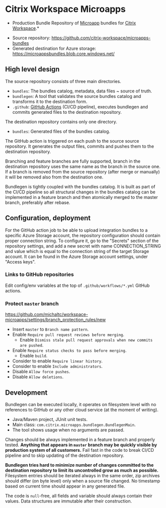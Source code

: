 Citrix Workspace Microapps
==========================

* Production Bundle Repository of [Microapp][microapps] bundles for [Citrix Workspace][workspace].*

- Source repository: https://github.com/citrix-workspace/microapps-bundles
- Generated destination for Azure storage: https://microappsbundles.blob.core.windows.net/

High level design
-----------------

The source repository consists of three main directories.

- `bundles`: The bundles catalog, metadata, data files ~ source of truth.
- `bundlegen`: A tool that validates the source bundles catalog and transforms it to the destination form.
- `.github`: [GitHub Actions][github-actions] (CI/CD pipeline), executes bundlegen and commits generated files
to the destination repository.

The destination repository contains only one directory.

- `bundles`: Generated files of the bundles catalog.

The GitHub action is triggered on each push to the source source repository. It generates the output files, commits
and pushes them to the destination repository.

Branching and feature branches are fully supported, branch in the destination repository uses the same name as the
branch in the source one. If a branch is removed from the source repository (after merge or manually) it will be removed
also from the destination one.

Bundlegen is tightly coupled with the bundles catalog. It is built as part of the CI/CD pipeline so all structural
changes in the bundles catalog can be implemented in a feature branch and then atomically merged to the master branch,
preferably after rebase.


Configuration, deployment
-------------------------

For the GitHub action job to be able to upload integration bundles to a specific Azure Storage account, 
the repository configuration should contain proper connection string. To configure it, go to the "Secrets" 
section of the repository settings, and add a new secret with name CONNECTION_STRING and value which is equal 
to the connection string of the target Storage account. It can be found in the Azure Storage account settings, 
under "Access keys".

### Links to GitHub repositories

Edit config/env variables at the top of `.github/workflows/*.yml` GitHub actions.

### Protect `master` branch

https://github.com/michaltc/workspace-microapps/settings/branch_protection_rules/new

- Insert `master` to `Branch name pattern`.
- Enable `Require pull request reviews before merging`.
    - Enable `Dismiss stale pull request approvals when new commits are pushed`.
- Enable `Require status checks to pass before merging`.
    - Enable `build`.
- Consider to enable `Require linear history`.
- Consider to enable `Include administrators`.
- Disable `Allow force pushes`.
- Disable `Allow deletions`.


Development
-----------

Bundlegen can be executed locally, it operates on filesystem level with no references to GitHub or any other
cloud service (at the moment of writing).

- Java/Maven project, JUnit unit tests.
- Main class: `com.citrix.microapps.bundlegen.BundlegenMain`.
- The tool shows usage when no arguments are passed.

Changes should be always implemented in a feature branch and properly tested. **Anything that appears in `master` branch
may be quickly visible by production system of all customers.** Fail fast in the code to break CI/CD pipeline and to
skip updating of the destination repository.

**Bundlegen tries hard to minimize number of changes committed to the destination repository to limit its uncontrolled
grow as much as possible.** Filesystem entries should be iterated always in the same order, zip archives should differ
(on byte level) only when a source file changed. No timestamp based on current time should appear in any generated file.

The code is `null`-free, all fields and variable should always contain their values. Data structures are immutable after
their construction.


[workspace]: https://www.citrix.com/products/citrix-workspace/
[microapps]: https://www.citrix.com/digital-workspace/microapps.html
[github-actions]: https://help.github.com/en/actions/automating-your-workflow-with-github-actions
